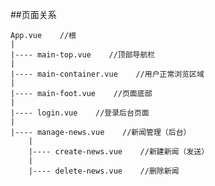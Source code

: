 ##页面关系

    App.vue    //根
    |
    |---- main-top.vue    //顶部导航栏
    |
    |---- main-container.vue    //用户正常浏览区域
    |
    |---- main-foot.vue    //页面底部
    |
    |---- login.vue    //登录后台页面
    |
    |---- manage-news.vue    //新闻管理（后台）
        |
        |---- create-news.vue    //新建新闻（发送）
        |
        |---- delete-news.vue    //删除新闻